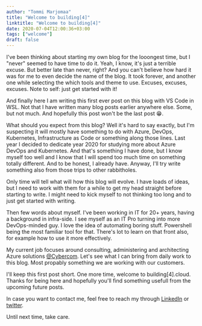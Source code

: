 ```yaml
---
author: "Tommi Marjomaa"
title: "Welcome to building[4]"
linktitle: "Welcome to building[4]"
date: 2020-07-04T12:00:36+03:00
tags: ["welcome"]
draft: false
---
```

I've been thinking about starting my own blog for the looongest time, but I "never" seemed to have time to do it. Yeah, I know, it's just a terrible excuse. But better late than never, right? And you can't believe how hard it was for me to even decide the name of the blog. It took forever, and another one while selecting the which tools and theme to use. Excuses, excuses, excuses. Note to self: just get started with it!

And finally here I am writing this first ever post on this blog with VS Code in WSL. Not that I have written many blog posts earlier anywhere else. Some, but not much. And hopefully this post won't be the last post :grin:.

What should you expect from this blog? Well it's hard to say exactly, but I'm suspecting it will mostly have something to do with Azure, DevOps, Kubernetes, Infrastructure as Code or something along those lines. Last year I decided to dedicate year 2020 for studying more about Azure DevOps and Kubernetes. And that's something I have done, but I know myself too well and I know that I will spend too much time on something totally different. And to be honest, I already have. Anyway, I'll try write something also from those trips to other rabbitholes. 

Only time will tell what will how this blog will evolve. I have loads of ideas, but I need to work with them for a while to get my head straight before starting to write. I might need to kick myself to not thinking too long and to just get started with writing. 

Then few words about myself. I've been working in IT for 20+ years, having a background in infra-side. I see myself as an IT Pro turning into more DevOps-minded guy. I love the idea of automating boring stuff. Powershell being the most familiar tool for that. There's lot to learn on that front also, for example how to use it more effectively.

My current job focuses around consulting, administering and architecting Azure solutions [@Cybercom](https://cybercom.com). Let's see what I can bring from daily work to this blog. Most propably something we are working with our customers.

I'll keep this first post short. One more time, welcome to building[4].cloud. Thanks for being here and hopefully you'll find something usefull from the upcoming future posts.

In case you want to contact me, feel free to reach my through [LinkedIn](https://linkedin.com/in/tommimarjomaa) or [twitter](https://twitter.com/tommimarjomaa).

Until next time, take care.
